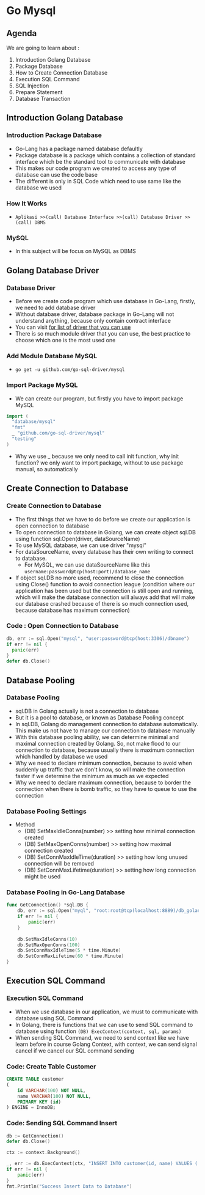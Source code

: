 # Go Mysql

## Agenda
We are going to learn about : 
1. Introduction Golang Database
2. Package Database
3. How to Create Connection Database
4. Execution SQL Command
5. SQL Injection
6. Prepare Statement
7. Database Transaction

## Introduction Golang Database

### Introduction Package Database
- Go-Lang has a package named database defaultly
- Package database is a package which contains a collection of standard interface which be the standard tool to communicate with database
- This makes our code program we created to access any type of database can use the code base
- The different is only in SQL Code which need to use same like the database we used

### How It Works
- `Aplikasi >>(call) Database Interface >>(call) Database Driver >>(call) DBMS`

### MySQL
- In this subject will be focus on MySQL as DBMS
 
## Golang Database Driver

### Database Driver
- Before we create code program which use database in Go-Lang, firstly, we need to add database driver
- Without database driver, database package in Go-Lang will not understand anything, because only contain contract interface
- You can visit <a href="https://golang.org/s/sqld rivers">for list of driver that you can use</a>
- There is so much module driver that you can use, the best practice to choose which one is the most used one

### Add Module Database MySQL
- `go get -u github.com/go-sql-driver/mysql`

### Import Package MySQL
- We can create our program, but firstly you have to import package MySQL
```go
import (
  "database/mysql"
  "fmt"
  _ "github.com/go-sql-driver/mysql"
  "testing"
)
 ```
- Why we use _ because we only need to call init function, why init function? we only want to import package, without to use package manual, so automatically 

## Create Connection to Database

### Create Connection to Database
- The first things that we have to do before we create our application is open connection to database
- To open connection to database in Golang, we can create object sql.DB using function sql.Open(driver, dataSourceName)
- To use MySQL database, we can use driver "mysql"
- For dataSourceName, every database has their own writing to connect to database.
  - For MySQL, we can use dataSourceName like this
    `username:password@tcp(host:port)/database_name`
- If object sql.DB no more used, recommend to close the connection using Close() function to avoid connection league (condition where our application has been used but the connection is still open and running, which will make the database connection will always add that will make our database crashed because of there is so much connection used, because database has maximum connection)

### Code : Open Connection to Database
```go
db, err := sql.Open("mysql", "user:password@tcp(host:3306)/dbname")
if err != nil {
  panic(err)
}
defer db.Close()
```

## Database Pooling

### Database Pooling
- sql.DB in Golang actually is not a connection to database
- But it is a pool to database, or known as Database Pooling concept
- In sql.DB, Golang do management connection to database automatically. This make us not have to manage our connection to database manually
- With this database pooling ability, we can determine minimal and maximal connection created by Golang. So, not make flood to our connection to database, because usually there is maximum connection which handled by database we used
- Why we need to declare minimum connection, because to avoid when suddenly up traffic that we don't know, so will make the connection faster if we determine the minimum as much as we expected
- Why we need to declare maximum connection, because to border the connection when there is bomb traffic, so they have to queue to use the connection

### Database Pooling Settings
- Method
  - (DB) SetMaxIdleConns(number) >> setting how minimal connection created
  - (DB) SetMaxOpenConns(number) >> setting how maximal connection created
  - (DB) SetConnMaxIdleTime(duration) >> setting how long unused connection will be removed
  - (DB) SetConnMaxLifetime(duration) >> setting how long connection might be used

### Database Pooling in Go-Lang Database
```go
func GetConnection() *sql.DB {
	db, err := sql.Open("myql", "root:root@tcp(localhost:8889)/db_golang")
	if err != nil {
	    panic(err)	
    }
	
	db.SetMaxIdleConns(10)
	db.SetMaxOpenConns(100)
	db.SetConnMaxIdleTime(5 * time.Minute)
	db.SetConnMaxLifetime(60 * time.Minute)
}
```

## Execution SQL Command

### Execution SQL Command
- When we use database in our application, we must to communicate with database using SQL Command
- In Golang, there is functions that we can use to send SQL command to database using function `(DB) ExecContext(context, sql, params)`
- When sending SQL Command, we need to send context like we have learn before in course Golang Context, with context, we can send signal cancel if we cancel our SQL command sending

### Code: Create Table Customer
```sql
CREATE TABLE customer
(
    id VARCHAR(100) NOT NULL,
    name VARCHAR(100) NOT NULL,
    PRIMARY KEY (id)
) ENGINE = InnoDB;
```

### Code: Sending SQL Command Insert
```go
db := GetConnection()
defer db.Close()

ctx := context.Background()

_, err := db.ExecContext(ctx, "INSERT INTO customer(id, name) VALUES ('farhan', 'Farhan);")
if err != nil {
	panic(err)
}
fmt.Println("Success Insert Data to Database")
```
